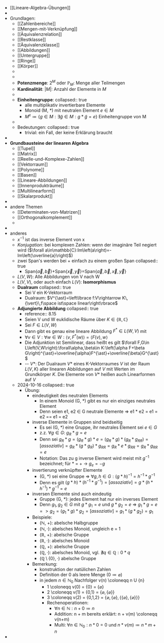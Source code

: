 - [[Lineare-Algebra-Übungen]]
-
- Grundlagen:
	- [[Zahlenbereiche]]
	- [[Mengen-mit-Verknüpfung]]
	- [[Äquivalenzrelation]]
	- [[Restklasse]]
	- [[Äquivalenzklasse]]
	- [[Abbildungen]]
	- [[Untergruppe]]
	- [[Ringe]]
	- [[Körper]]
	-
	-
	- **Potenzmenge**: $2^{M}$ oder $\mathbb{P}_M$: Menge aller Teilmengen
	- **Kardinalität**: $|M|$: Anzahl der Elemente in $M$
	-
	- **Einheitengruppe**:
	  collapsed:: true
		- alle multiplikativ invertierbare Elemente
		- Monoid (M, *) mit neutralen Element $e \in M$
		- $M^x \coloneqq  \{g \in M: \exists \widetilde{g} \in M: g \ast \widetilde{g} = e\}$ Einheitengruppe von M
	-
	- Bedeutungen:
	  collapsed:: true
		- trivial: ein Fall, der keine Erklärung braucht
-
- **Grundbausteine der linearen Algebra**
	- [[Tupel]]
	- [[Matrix]]
	- [[Reelle-und-Komplexe-Zahlen]]
	- [[Vektorraum]]
	- [[Polynome]]
	- [[Basen]]
	- [[Lineare-Abbildungen]]
	- [[Innenprodukträume]]
	- [[Multilinearform]]
	- [[Skalarprodukt]]
-
- andere Themen
	- [[Determinaten-von-Matrizen]]
	- [[Orthogonalkomplement]]
	-
-
- anderes
	- $x^{-1}$ ist das inverse Element von x
	- *Konjugation*: bei komplexen Zahlen: wenn der imaginäre Teil negiert wird ($\forall a\in\mathbb{C}:Im\left(a\right)=-Im\left(\overline{a}\right)$)
	- zwei Span's werden bei + einfach zu einem großen Span
	  collapsed:: true
		- Span$\left\lbrace\overrightarrow{a},\overrightarrow{b}\right\rbrace$+Span$\left\lbrace\overrightarrow{x},\overrightarrow{y}\right\rbrace$=Span$\left\lbrace\overrightarrow{a},\overrightarrow{b},\overrightarrow{x},\overrightarrow{y}\right\rbrace$
	- $L\left(V,W\right)$: Alle Abbildungen von V nach W
	- $L\left(V,V\right)$, oder auch einfach $L\left(V\right)$: **Isomorphismus**
	- **Dualraum**
	  collapsed:: true
		- Sei V ein K-Vektorraum
		- Dualraum: $V^{\ast}=\left\lbrace f:V\rightarrow K\,{\vert}\,f\space ist\space linear\right\rbrace$
	- **Adjungierte Abbildung**
	  collapsed:: true
		- reference:: 8.15
		- Seien V und W euklidische Räume über $K\in\left\lbrace\mathbb{R},\mathbb{C}\right\rbrace$
		- Sei $F\in L\left(V,W\right)$
		- Dann gibt es genau eine lineare Abbildung $F^{\ast}\in L\left(W,V\right)$ mit
		- $\forall v\in V:\forall w\in W:\langle v,F^{\ast}\left(w\right)\rangle=\langle F\left(v\right),w\rangle$
		- Die Adjunktion ist Semilinear, dass heißt es gilt $\forall F,G\in L\left(V,W\right):\forall\alpha,\beta\in K:\left(\alpha F+\beta G\right)^{\ast}=\overline{\alpha}F^{\ast}+\overline{\beta}G^{\ast}$
		- -- $V\ast$: Der Dualraum $V\ast$ eines K-Vektorraumes $V$ ist der Raum $L\left(V,K\right)$ aller linearen Abbildungen auf $V$ mit Werten im Grundkörper $K$. Die Elemente von $V\ast$ heißen auch Linearformen auf $V$
	- 2024-10-16
	  collapsed:: true
		- Übung:
			- eindeutigkeit des neutralen Elements
				- In einem Monoid (G, *) gibt es nur ein einziges neutrales Element
				- Denn seien e1, e2 $\in$ G neutrale Elemente => e1 * e2 = e1 = e2 == e1 = e2
			- inverse Elemente in Gruppen sind beidseitig
				- Es sei (G, *) eine Gruppe, ihr neutrales Element sei $e \in G$
				- z.z. $\forall g \in G$: $g_R * g = e$
				- Denn sei $g_R * g = (g_R * g) * e = (g_R * g) * (g_R * g_{RR}) =[assoziativ]= g_R * (g * g_R) * g_{RR} = g_R * e * g_{RR} = g_R * g_{RR} = e$
				- Notation: Das zu g inverse Element wird meist mit $g^{-1}$ bezeichnet; für * = + -> $g_e = -g$
			- invertierung verknüpfter Elemente
				- (G, *) sei eine Gruppe => $\forall g, h \in G : (g * h)^{-1} = h^{-1} * g^{-1}$
				- Denn es gilt $(g * h) * (h^{-1} * g^{-1}) =[assoziativ]= g * (h * h^{-1}) * g^{-1} = e$
			- inversen Elemente sind auch eindeutig
				- Gruppe (G, *): jedes Element hat nur ein inverses Element
				- Denn $g_1, g_2 \in G$ mit $g * g_1 = e$ und $g*g_2=e$ => $g_1*g=e=>g_2=(g_1*g)*g_2=[assoziativ]=g_1*(g*g_2)=g_1$
			- Beispiele:
				- ($\mathbb{N}$, +): abelsche Halbgruppe
				- ($\mathbb{N},\cdot$): abelsches Monoid, ungleich e = 1
				- ($\mathbb{R}$, +): abelsche Gruppe
				- ($\mathbb{R},\cdot$): abelsches Monoid
				- ($\mathbb{Q}$, +): abelsche Gruppe
				- ($\mathbb{Q},\cdot$): abelsches Monoid, vgl. $\nexists q \in \mathbb{Q}: 0 \ast q$
				- ($\mathbb{Q}\setminus\left\lbrace0\right\rbrace,\cdot$) abelsche Gruppe
			- Bemerkung:
				- konstruktion der natülichen Zahlen
				- Definition der 0 als leere Menge ($0 \coloneqq  \varnothing$)
				- in jedem $n \in \mathbb{N}_0$ Nachfolger v(n) \coloneqq  n U {n}
					- 1 \coloneqq  v(0) = {0} = $\{\varnothing\}$
					- 2 \coloneqq  v(1) = {0,1} = $\{\varnothing, \{\varnothing\}\}$
					- 3 \coloneqq  v(2) = {0,1,2} = $\{\varnothing,\{\varnothing\},\{\{\varnothing\},\{\varnothing\}\}\}$
					- Rechenoperationen:
						- $\forall n \in \mathbb{N} : n + 0 \coloneqq  n$
						- Addition: n + m bereits erklärt: n + v(m) \coloneqq  v(n+m)
						- Multi: $\forall n \in \mathbb{N}_0: n \ast 0 = 0$ und $n \ast v(m) \coloneqq  n \ast m + n$
-